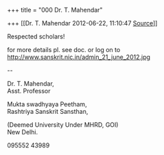+++
title = "000 Dr. T. Mahendar"

+++
[[Dr. T. Mahendar	2012-06-22, 11:10:47 [Source](https://groups.google.com/g/bvparishat/c/oa_M6nAnsB4)]]



Respected scholars!

for more details pl. see doc. or log on to
<http://www.sanskrit.nic.in/admin_21_june_2012.jpg>  

  

--  

Dr. T. Mahendar,  
    Asst. Professor

Mukta swadhyaya Peetham,  
Rashtriya Sanskrit Sansthan,

(Deemed University Under MHRD, GOI)  
New Delhi.

095552 43989

  

